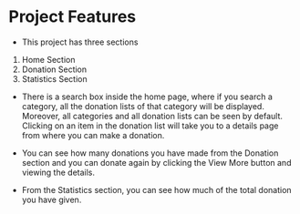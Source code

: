 # Project Features

- This project has three sections
1. Home Section
2. Donation Section
3. Statistics Section

- There is a search box inside the home page, where if you search a category, all the donation lists of that category will be displayed. Moreover, all categories and all donation lists can be seen by default. Clicking on an item in the donation list will take you to a details page from where you can make a donation.

- You can see how many donations you have made from the Donation section and you can donate again by clicking the View More button and viewing the details.

- From the Statistics section, you can see how much of the total donation you have given.